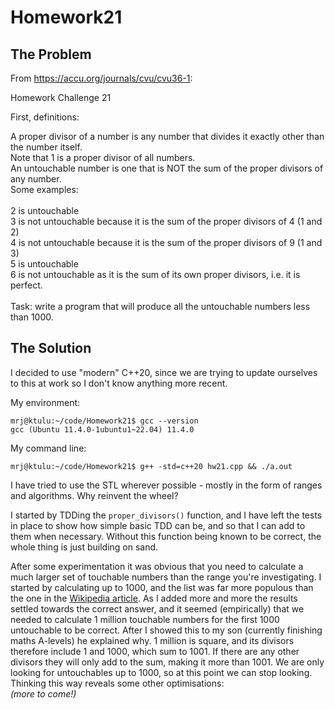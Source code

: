 # Homework21

## The Problem

From https://accu.org/journals/cvu/cvu36-1:

Homework Challenge 21

First, definitions:

A proper divisor of a number is any number that divides it exactly other than the number itself. <br>
Note that 1 is a proper divisor of all numbers.<br>
An untouchable number is one that is NOT the sum of the proper divisors of any number.<br>
Some examples:<br>
<br>
2 is untouchable<br>
3 is not untouchable because it is the sum of the proper divisors of 4 (1 and 2)<br>
4 is not untouchable because it is the sum of the proper divisors of 9 (1 and 3)<br>
5 is untouchable<br>
6 is not untouchable as it is the sum of its own proper divisors, i.e. it is perfect.<br>
<br>
Task: write a program that will produce all the untouchable numbers less than 1000.

## The Solution

I decided to use "modern" C++20, since we are trying to update ourselves to this at work so I don't know anything more recent.

My environment:
```
mrj@ktulu:~/code/Homework21$ gcc --version
gcc (Ubuntu 11.4.0-1ubuntu1~22.04) 11.4.0
```

My command line:
```
mrj@ktulu:~/code/Homework21$ g++ -std=c++20 hw21.cpp && ./a.out
```

I have tried to use the STL wherever possible - mostly in the form of ranges and algorithms. Why reinvent the wheel?

I started by TDDing the `proper_divisors()` function, and I have left the tests in place to show how simple basic TDD can be, and so that I can add to them when necessary.
Without this function being known to be correct, the whole thing is just building on sand.

After some experimentation it was obvious that you need to calculate a much larger set of touchable numbers than the range you're investigating.
I started by calculating up to 1000, and the list was far more populous than the one in the [Wikipedia article](https://en.wikipedia.org/wiki/Untouchable_number).
As I added more and more the results settled towards the correct answer, and it seemed (empirically) that we needed to calculate 1 million touchable numbers for the first 1000 untouchable to be correct.
After I showed this to my son (currently finishing maths A-levels) he explained why. 
1 million is square, and its divisors therefore include 1 and 1000, which sum to 1001. 
If there are any other divisors they will only add to the sum, making it more than 1001.
We are only looking for untouchables up to 1000, so at this point we can stop looking.
Thinking this way reveals some other optimisations:
<br>
*(more to come!)*

